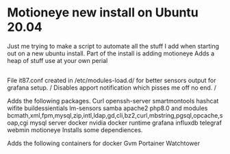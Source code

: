 # Motioneye new install on Ubuntu 20.04

Just me trying to make a script to automate all the stuff I add when starting out on a new ubuntu install.
Part of the install is adding motioneye
Adds a heap of stuff use at your own perial
##
File it87.conf created in /etc/modules-load.d/ for better sensors output for grafana setup. /
Disables apport notification which pisses me off no end. /

Adds the following packages.
Curl
openssh-server
smartmontools
hashcat
wifite
buildessientials
lm-sensors
samba
apache2
php8.0 and modules bcmath,xml,fpm,mysql,zip,intl,ldap,gd,cli,bz2,curl,mbstring,pgsql,opcache,soap,cgi
mysql server
docker
nvidia docker runtime
grafana
influxdb
telegraf
webmin
motioneye
Installs some dependiences. 

Adds the following containers for docker
Gvm
Portainer
Watchtower

